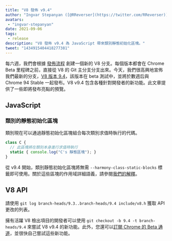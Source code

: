 ```yaml
---
title: "V8 發佈 v9.4"
author: "Ingvar Stepanyan ([@RReverser](https://twitter.com/RReverser))"
avatars:
 - "ingvar-stepanyan"
date: 2021-09-06
tags:
 - release
description: "V8 發佈 v9.4 為 JavaScript 帶來類別靜態初始化區塊。"
tweet: "1434915404418277381"
---
```

每六週，我們會根據 [發佈流程](https://v8.dev/docs/release-process) 創建一個新的 V8 分支。每個版本都會在 Chrome Beta 里程碑之前，直接從 V8 的 Git 主分支分支出來。今天，我們很高興地宣佈我們最新的分支，[V8 版本 9.4](https://chromium.googlesource.com/v8/v8.git/+log/branch-heads/9.4)，該版本在 beta 測試中，並將於數週后與 Chrome 94 Stable 一起發布。V8 v9.4 包含各種針對開發者的新功能。此文章提供了一些即將發布亮點的預覽。

<!--truncate-->
## JavaScript

### 類別的靜態初始化區塊

類別現在可以通過靜態初始化區塊組合每次類別求值時執行的代碼。

```javascript
class C {
  // 此區塊將在類別本身進行求值時執行
  static { console.log("C's 靜態區塊"); }
}
```

從 v9.4 開始，類別靜態初始化區塊將無需 `--harmony-class-static-blocks` 標籤即可使用。關於這些區塊的作用域詳細語義，請參閱[我們的解釋](https://v8.dev/features/class-static-initializer-blocks)。

## V8 API

請使用 `git log branch-heads/9.3..branch-heads/9.4 include/v8.h` 獲取 API 更改的列表。

擁有活躍 V8 檢出項目的開發者可以使用 `git checkout -b 9.4 -t branch-heads/9.4` 來嘗試 V8 v9.4 的新功能。此外，您還可以[訂閱 Chrome 的 Beta 通道](https://www.google.com/chrome/browser/beta.html)，並很快自己嘗試這些新功能。
